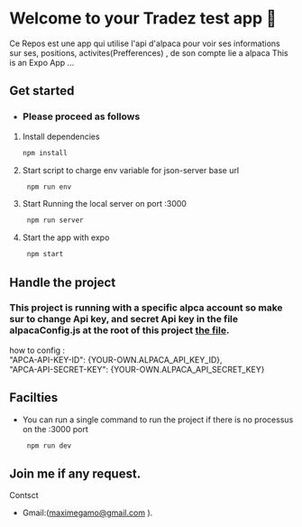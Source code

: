 # Welcome to your Tradez test app 👋

Ce Repos est une app qui utilise l'api d'alpaca pour voir ses informations sur ses, positions, activites(Prefferences) , de son compte lie a alpaca
This is an Expo App ...

## Get started
   - ###   Please proceed as follows
1. Install dependencies

   ```bash
   npm install
   ```

2. Start script to charge env variable for json-server base url

   ```bash
    npm run env
   ```

3. Start Running the local server on port :3000

   ```bash
    npm run server
   ```

4. Start the app with expo

   ```bash
    npm start
   ```


## Handle the project

### This project is running with a specific alpca account so make sur to change Api key, and secret Api key in the file alpacaConfig.js at the root of this project [the file](./alpacaConfig.js).

how to config :                 
            "APCA-API-KEY-ID": {YOUR-OWN.ALPACA_API_KEY_ID},  
            "APCA-API-SECRET-KEY": {YOUR-OWN.ALPACA_API_SECRET_KEY}  
 

## Facilties


- You can run  a single command to run the project if there is no processus on the :3000 port

   ```bash
    npm run dev
   ```




## Join me if any request.

Contsct

- Gmail:(maximegamo@gmail.com ).

<!-- 61f36e0c-60ed-48c9-8d93-805c49c6a98e -->

